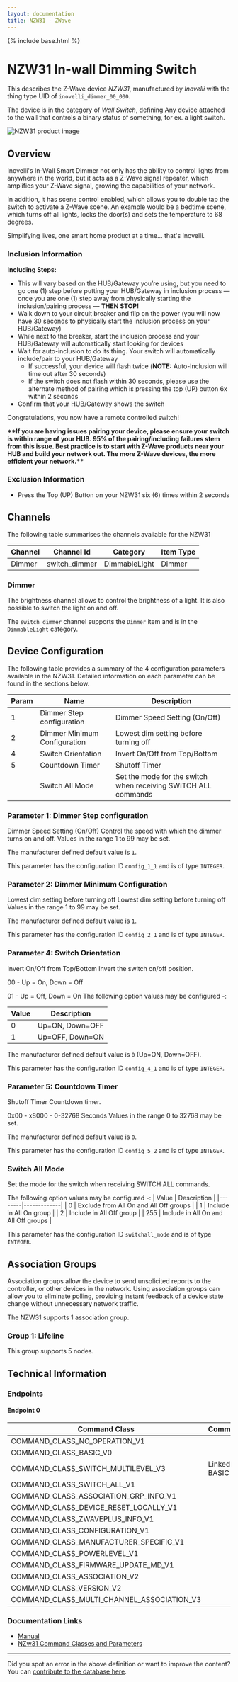 ```yaml
---
layout: documentation
title: NZW31 - ZWave
---
```


{% include base.html %}

# NZW31 In-wall Dimming Switch
This describes the Z-Wave device *NZW31*, manufactured by *Inovelli* with the thing type UID of ```inovelli_dimmer_00_000```.

The device is in the category of *Wall Switch*, defining Any device attached to the wall that controls a binary status of something, for ex. a light switch.

![NZW31 product image](https://www.cd-jackson.com/zwave_device_uploads/807/807_default.jpg)


## Overview

Inovelli's In-Wall Smart Dimmer not only has the ability to control lights from anywhere in the world, but it acts as a Z-Wave signal repeater, which amplifies your Z-Wave signal, growing the capabilities of your network.   
  
In addition, it has scene control enabled, which allows you to double tap the switch to activate a Z-Wave scene. An example would be a bedtime scene, which turns off all lights, locks the door(s) and sets the temperature to 68 degrees.   
  
Simplifying lives, one smart home product at a time... that's Inovelli.

### Inclusion Information

**Including Steps:**

- This will vary based on the HUB/Gateway you’re using, but you need to go one (1) step before putting your HUB/Gateway in inclusion process — once you are one (1) step away from physically starting the inclusion/pairing process — **THEN STOP!**
- Walk down to your circuit breaker and flip on the power (you will now have 30 seconds to physically start the inclusion process on your HUB/Gateway)
- While next to the breaker, start the inclusion process and your HUB/Gateway will automatically start looking for devices
- Wait for auto-inclusion to do its thing. Your switch will automatically include/pair to your HUB/Gateway 
  - If successful, your device will flash twice (**NOTE:** Auto-Inclusion will time out after 30 seconds)
  - If the switch does not flash within 30 seconds, please use the alternate method of pairing which is pressing the top (UP) button 6x within 2 seconds
- Confirm that your HUB/Gateway shows the switch

Congratulations, you now have a remote controlled switch!

**\*\*If you are having issues pairing your device, please ensure your switch is within range of your HUB. 95% of the pairing/including failures stem from this issue. Best practice is to start with Z-Wave products near your HUB and build your network out. The more Z-Wave devices, the more efficient your network.\*\***

### Exclusion Information

- Press the Top (UP) Button on your NZW31 six (6) times within 2 seconds

## Channels

The following table summarises the channels available for the NZW31

| Channel | Channel Id | Category | Item Type |
|---------|------------|----------|-----------|
| Dimmer | switch_dimmer | DimmableLight | Dimmer | 

### Dimmer

The brightness channel allows to control the brightness of a light.
            It is also possible to switch the light on and off.
        

The ```switch_dimmer``` channel supports the ```Dimmer``` item and is in the ```DimmableLight``` category.



## Device Configuration

The following table provides a summary of the 4 configuration parameters available in the NZW31.
Detailed information on each parameter can be found in the sections below.

| Param | Name  | Description |
|-------|-------|-------------|
| 1 | Dimmer Step configuration | Dimmer Speed Setting (On/Off) |
| 2 | Dimmer Minimum Configuration | Lowest dim setting before turning off |
| 4 | Switch Orientation | Invert On/Off from Top/Bottom |
| 5 | Countdown Timer | Shutoff Timer |
|  | Switch All Mode | Set the mode for the switch when receiving SWITCH ALL commands |

### Parameter 1: Dimmer Step configuration

Dimmer Speed Setting (On/Off)
Control the speed with which the dimmer turns on and off.
Values in the range 1 to 99 may be set.

The manufacturer defined default value is ```1```.

This parameter has the configuration ID ```config_1_1``` and is of type ```INTEGER```.


### Parameter 2: Dimmer Minimum Configuration

Lowest dim setting before turning off
Lowest dim setting before turning off
Values in the range 1 to 99 may be set.

The manufacturer defined default value is ```1```.

This parameter has the configuration ID ```config_2_1``` and is of type ```INTEGER```.


### Parameter 4: Switch Orientation

Invert On/Off from Top/Bottom
Invert the switch on/off position.

00 - Up = On, Down = Off

01 - Up = Off, Down = On
The following option values may be configured -:

| Value  | Description |
|--------|-------------|
| 0 | Up=ON, Down=OFF |
| 1 | Up=OFF, Down=ON |

The manufacturer defined default value is ```0``` (Up=ON, Down=OFF).

This parameter has the configuration ID ```config_4_1``` and is of type ```INTEGER```.


### Parameter 5: Countdown Timer

Shutoff Timer
Countdown timer.

0x00 - x8000 - 0-32768 Seconds
Values in the range 0 to 32768 may be set.

The manufacturer defined default value is ```0```.

This parameter has the configuration ID ```config_5_2``` and is of type ```INTEGER```.

### Switch All Mode

Set the mode for the switch when receiving SWITCH ALL commands.

The following option values may be configured -:
| Value  | Description |
|--------|-------------|
| 0 | Exclude from All On and All Off groups |
| 1 | Include in All On group |
| 2 | Include in All Off group |
| 255 | Include in All On and All Off groups |

This parameter has the configuration ID ```switchall_mode``` and is of type ```INTEGER```.


## Association Groups

Association groups allow the device to send unsolicited reports to the controller, or other devices in the network. Using association groups can allow you to eliminate polling, providing instant feedback of a device state change without unnecessary network traffic.

The NZW31 supports 1 association group.

### Group 1: Lifeline


This group supports 5 nodes.

## Technical Information

### Endpoints

#### Endpoint 0

| Command Class | Comment |
|---------------|---------|
| COMMAND_CLASS_NO_OPERATION_V1| |
| COMMAND_CLASS_BASIC_V0| |
| COMMAND_CLASS_SWITCH_MULTILEVEL_V3| Linked to BASIC|
| COMMAND_CLASS_SWITCH_ALL_V1| |
| COMMAND_CLASS_ASSOCIATION_GRP_INFO_V1| |
| COMMAND_CLASS_DEVICE_RESET_LOCALLY_V1| |
| COMMAND_CLASS_ZWAVEPLUS_INFO_V1| |
| COMMAND_CLASS_CONFIGURATION_V1| |
| COMMAND_CLASS_MANUFACTURER_SPECIFIC_V1| |
| COMMAND_CLASS_POWERLEVEL_V1| |
| COMMAND_CLASS_FIRMWARE_UPDATE_MD_V1| |
| COMMAND_CLASS_ASSOCIATION_V2| |
| COMMAND_CLASS_VERSION_V2| |
| COMMAND_CLASS_MULTI_CHANNEL_ASSOCIATION_V3| |

### Documentation Links

* [Manual](https://www.cd-jackson.com/zwave_device_uploads/807/NZW31manual171102.pdf)
* [NZw31 Command Classes and Parameters](https://www.cd-jackson.com/zwave_device_uploads/807/nzw31-command-classes.pdf)

---

Did you spot an error in the above definition or want to improve the content?
You can [contribute to the database here](http://www.cd-jackson.com/index.php/zwave/zwave-device-database/zwave-device-list/devicesummary/807).
